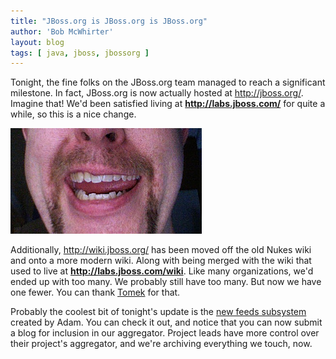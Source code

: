 ```yaml
---
title: "JBoss.org is JBoss.org is JBoss.org"
author: 'Bob McWhirter'
layout: blog
tags: [ java, jboss, jbossorg ]
---
```

Tonight, the fine folks on the JBoss.org team managed to reach a significant milestone.  In fact, JBoss.org is now actually hosted at <a href="http://jboss.org/" title="JBoss.org">http://jboss.org/</a>.  Imagine that!  We'd been satisfied living at <strong>http://labs.jboss.com/</strong> for quite a while, so this is a nice change.

<a href="http://www.jboss.org/" title="JBoss.org">
  <img src="/blog/assets/picture-10.png"/>
</a>

Additionally, <a href="http://wiki.jboss.org/" title="wiki.jboss.org">http://wiki.jboss.org/</a> has been moved off the old Nukes wiki and onto a more modern wiki.  Along with being merged with the wiki that used to live at <strong>http://labs.jboss.com/wiki</strong>.  Like many organizations, we'd ended up with too many.  We probably still have too many.  But now we have one fewer.  You can thank <a href="http://szimano.org/" title="Tomek's blog">Tomek</a> for that.

Probably the coolest bit of tonight's update is  the <a href="http://www.jboss.org/feeds/" title="JBoss.org feeds">new feeds subsystem</a> created by Adam.  You can check it out, and notice that you can now submit a blog for inclusion in our aggregator.  Project leads have more control over their project's aggregator, and we're archiving everything we touch, now.
